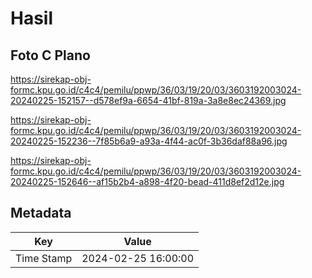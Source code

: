 # Hasil

## Foto C Plano

https://sirekap-obj-formc.kpu.go.id/c4c4/pemilu/ppwp/36/03/19/20/03/3603192003024-20240225-152157--d578ef9a-6654-41bf-819a-3a8e8ec24369.jpg

https://sirekap-obj-formc.kpu.go.id/c4c4/pemilu/ppwp/36/03/19/20/03/3603192003024-20240225-152236--7f85b6a9-a93a-4f44-ac0f-3b36daf88a96.jpg

https://sirekap-obj-formc.kpu.go.id/c4c4/pemilu/ppwp/36/03/19/20/03/3603192003024-20240225-152646--af15b2b4-a898-4f20-bead-411d8ef2d12e.jpg


## Metadata

| Key        | Value               |
| ---------- | ------------------- |
| Time Stamp | 2024-02-25 16:00:00 |



